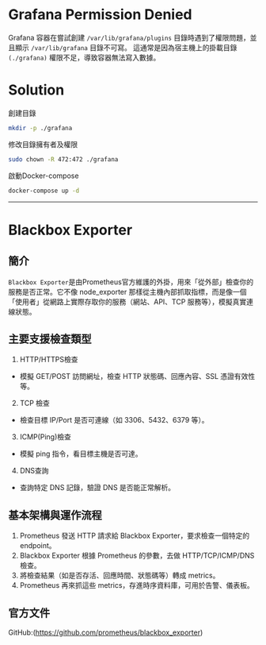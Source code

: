 # Grafana Permission Denied
Grafana 容器在嘗試創建 `/var/lib/grafana/plugins` 目錄時遇到了權限問題，並且顯示 `/var/lib/grafana` 目錄不可寫。
這通常是因為宿主機上的掛載目錄 `(./grafana)` 權限不足，導致容器無法寫入數據。
# Solution
創建目錄
```sh
mkdir -p ./grafana
```
修改目錄擁有者及權限
```sh
sudo chown -R 472:472 ./grafana
```
啟動Docker-compose
```sh
docker-compose up -d
```
---
# Blackbox Exporter
## 簡介
`Blackbox Exporter`是由Prometheus官方維護的外掛，用來「從外部」檢查你的服務是否正常。它不像 node_exporter 那樣從主機內部抓取指標，而是像一個「使用者」從網路上實際存取你的服務（網站、API、TCP 服務等），模擬真實連線狀態。
## 主要支援檢查類型
1. HTTP/HTTPS檢查
  - 模擬 GET/POST 訪問網址，檢查 HTTP 狀態碼、回應內容、SSL 憑證有效性等。
2. TCP 檢查
  - 檢查目標 IP/Port 是否可連線（如 3306、5432、6379 等）。
3. ICMP(Ping)檢查
  - 模擬 ping 指令，看目標主機是否可達。
4. DNS查詢
  - 查詢特定 DNS 記錄，驗證 DNS 是否能正常解析。

## 基本架構與運作流程
1. Prometheus 發送 HTTP 請求給 Blackbox Exporter，要求檢查一個特定的 endpoint。
2. Blackbox Exporter 根據 Prometheus 的參數，去做 HTTP/TCP/ICMP/DNS 檢查。
3. 將檢查結果（如是否存活、回應時間、狀態碼等）轉成 metrics。
4. Prometheus 再來抓這些 metrics，存進時序資料庫，可用於告警、儀表板。

## 官方文件
GitHub:(https://github.com/prometheus/blackbox_exporter)
